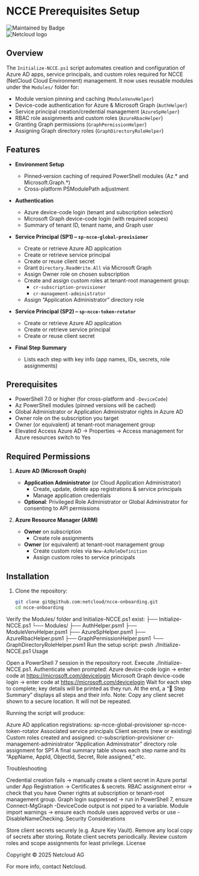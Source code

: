 # NCCE Prerequisites Setup

![Maintained by Badge](https://img.shields.io/badge/maintained_by-Netcloud-454B95)  
![Netcloud logo](https://www.netcloud.ch/wp-content/uploads/2019/11/Netcloud-Logo.png)

## Overview

The `Initialize-NCCE.ps1` script automates creation and configuration of Azure AD apps, service principals, and custom roles required for NCCE (NetCloud Cloud Environment) management. It now uses reusable modules under the `Modules/` folder for:

- Module version pinning and caching (`ModuleVenvHelper`)
- Device-code authentication for Azure & Microsoft Graph (`AuthHelper`)
- Service principal creation/credential management (`AzureSpHelper`)
- RBAC role assignments and custom roles (`AzureRbacHelper`)
- Granting Graph permissions (`GraphPermissionHelper`)
- Assigning Graph directory roles (`GraphDirectoryRoleHelper`)

## Features

- **Environment Setup**  
  - Pinned‐version caching of required PowerShell modules (Az.* and Microsoft.Graph.*)  
  - Cross-platform PSModulePath adjustment  

- **Authentication**  
  - Azure device-code login (tenant and subscription selection)  
  - Microsoft Graph device-code login (with required scopes)  
  - Summary of tenant ID, tenant name, and Graph user  

- **Service Principal (SP1) – `sp-ncce-global-provisioner`**  
  - Create or retrieve Azure AD application  
  - Create or retrieve service principal  
  - Create or reuse client secret  
  - Grant `Directory.ReadWrite.All` via Microsoft Graph  
  - Assign Owner role on chosen subscription  
  - Create and assign custom roles at tenant-root management group:  
    - `cr-subscription-provisioner`  
    - `cr-management-administrator`  
  - Assign “Application Administrator” directory role  

- **Service Principal (SP2) – `sp-ncce-token-rotator`**  
  - Create or retrieve Azure AD application  
  - Create or retrieve service principal  
  - Create or reuse client secret  

- **Final Step Summary**  
  - Lists each step with key info (app names, IDs, secrets, role assignments)  

## Prerequisites

- PowerShell 7.0 or higher (for cross-platform and `-DeviceCode`)  
- Az PowerShell modules (pinned versions will be cached)  
- Global Administrator or Application Administrator rights in Azure AD  
- Owner role on the subscription you target  
- Owner (or equivalent) at tenant-root management group  
- Elevated Access Azure AD -> Properties -> Access management for Azure resources switch to Yes

## Required Permissions

1. **Azure AD (Microsoft Graph)**  
   - **Application Administrator** (or Cloud Application Administrator)  
     - Create, update, delete app registrations & service principals  
     - Manage application credentials  
   - **Optional**: Privileged Role Administrator or Global Administrator for consenting to API permissions  

2. **Azure Resource Manager (ARM)**  
   - **Owner** on subscription  
     - Create role assignments  
   - **Owner** (or equivalent) at tenant-root management group  
     - Create custom roles via `New-AzRoleDefinition`  
     - Assign custom roles to service principals  

## Installation

1. Clone the repository:
   ```bash
   git clone git@github.com:netcloud/ncce-onboarding.git
   cd ncce-onboarding
   
Verify the Modules/ folder and Initialize-NCCE.ps1 exist:
├── Initialize-NCCE.ps1
└── Modules/
    ├── AuthHelper.psm1
    ├── ModuleVenvHelper.psm1
    ├── AzureSpHelper.psm1
    ├── AzureRbacHelper.psm1
    ├── GraphPermissionHelper.psm1
    └── GraphDirectoryRoleHelper.psm1
Run the setup script:
pwsh ./Initialize-NCCE.ps1
Usage

Open a PowerShell 7 session in the repository root.
Execute ./Initialize-NCCE.ps1.
Authenticate when prompted:
Azure device-code login → enter code at https://microsoft.com/devicelogin
Microsoft Graph device-code login → enter code at https://microsoft.com/devicelogin
Wait for each step to complete; key details will be printed as they run.
At the end, a “📑 Step Summary” displays all steps and their info.
Note: Copy any client secret shown to a secure location. It will not be repeated.


Running the script will produce:

Azure AD application registrations:
sp-ncce-global-provisioner
sp-ncce-token-rotator
Associated service principals
Client secrets (new or existing)
Custom roles created and assigned:
cr-subscription-provisioner
cr-management-administrator
“Application Administrator” directory role assignment for SP1
A final summary table shows each step name and its “AppName, AppId, ObjectId, Secret, Role assigned,” etc.

Troubleshooting

Credential creation fails → manually create a client secret in Azure portal under App Registration → Certificates & secrets.
RBAC assignment error → check that you have Owner rights at subscription or tenant-root management group.
Graph login suppressed → run in PowerShell 7, ensure Connect-MgGraph -DeviceCode output is not piped to a variable.
Module import warnings → ensure each module uses approved verbs or use -DisableNameChecking.
Security Considerations

Store client secrets securely (e.g. Azure Key Vault).
Remove any local copy of secrets after storing.
Rotate client secrets periodically.
Review custom roles and scope assignments for least privilege.
License

Copyright © 2025 Netcloud AG

For more info, contact Netcloud.